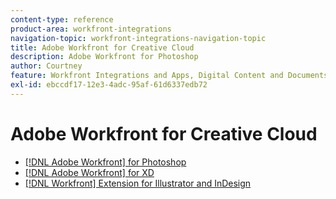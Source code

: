 ```yaml
---
content-type: reference
product-area: workfront-integrations
navigation-topic: workfront-integrations-navigation-topic
title: Adobe Workfront for Creative Cloud
description: Adobe Workfront for Photoshop
author: Courtney
feature: Workfront Integrations and Apps, Digital Content and Documents
exl-id: ebccdf17-12e3-4adc-95af-61d6337edb72
---
```

# Adobe Workfront for Creative Cloud

* [[!DNL Adobe Workfront] for Photoshop](../../workfront-integrations-and-apps/adobe-workfront-for-creative-cloud/workfront-for-photoshop.md)
* [[!DNL Adobe Workfront] for XD](../../workfront-integrations-and-apps/adobe-workfront-for-xd/wf-adobe-xd.md)
* [[!DNL Workfront] Extension for Illustrator and InDesign](../../documents/workfront-for-adobe-creative-cloud/workfront-for-adobe-creative-loud.md)

